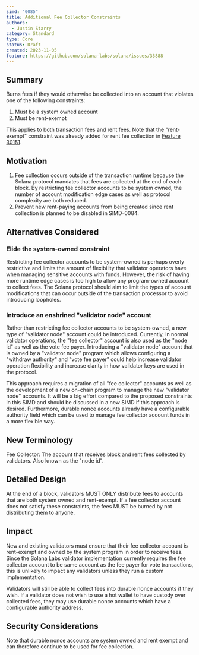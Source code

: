 ```yaml
---
simd: "0085"
title: Additional Fee Collector Constraints
authors:
  - Justin Starry
category: Standard
type: Core
status: Draft
created: 2023-11-05
feature: https://github.com/solana-labs/solana/issues/33888
---
```


## Summary

Burns fees if they would otherwise be collected into an account that violates
one of the following constraints:

1. Must be a system owned account
2. Must be rent-exempt

This applies to both transaction fees and rent fees. Note that the "rent-exempt"
constraint was already added for rent fee collection in
[Feature 30151](https://github.com/solana-labs/solana/issues/30151).

## Motivation

1. Fee collection occurs outside of the transaction runtime because the Solana
   protocol mandates that fees are collected at the end of each block. By
   restricting fee collector accounts to be system owned, the number of account
   modification edge cases as well as protocol complexity are both reduced.
2. Prevent new rent-paying accounts from being created since rent collection is
   planned to be disabled in SIMD-0084.

## Alternatives Considered

### Elide the system-owned constraint

Restricting fee collector accounts to be system-owned is perhaps overly
restrictive and limits the amount of flexibility that validator operators have
when managing sensitive accounts with funds. However, the risk of having more
runtime edge cases is too high to allow any program-owned account to collect
fees. The Solana protocol should aim to limit the types of account modifications
that can occur outside of the transaction processor to avoid introducing
loopholes.

### Introduce an enshrined "validator node" account

Rather than restricting fee collector accounts to be system-owned, a new type of
"validator node" account could be introduced. Currently, in normal validator
operations, the "fee collector" account is also used as the "node id" as well as
the vote fee payer. Introducing a "validator node" account that is owned by a
"validator node" program which allows configuring a "withdraw authority" and
"vote fee payer" could help increase validator operation flexibility and
increase clarity in how validator keys are used in the protocol.

This approach requires a migration of all "fee collector" accounts as well as
the development of a new on-chain program to manage the new "validator node"
accounts. It will be a big effort compared to the proposed constraints in this
SIMD and should be discussed in a new SIMD if this approach is desired.
Furthermore, durable nonce accounts already have a configurable authority field
which can be used to manage fee collector account funds in a more flexible way.

## New Terminology

Fee Collector: The account that receives block and rent fees collected by
validators. Also known as the "node id".

## Detailed Design

At the end of a block, validators MUST ONLY distribute fees to accounts that are
both system owned and rent-exempt. If a fee collector account does not satisfy
these constraints, the fees MUST be burned by not distributing them to anyone.

## Impact

New and existing validators must ensure that their fee collector account is
rent-exempt and owned by the system program in order to receive fees. Since the
Solana Labs validator implementation currently requires the fee collector
account to be same account as the fee payer for vote transactions, this is
unlikely to impact any validators unless they run a custom implementation.

Validators will still be able to collect fees into durable nonce accounts if
they wish. If a validator does not wish to use a hot wallet to have custody
over collected fees, they may use durable nonce accounts which have a
configurable authority address.

## Security Considerations

Note that durable nonce accounts are system owned and rent exempt and can
therefore continue to be used for fee collection.
